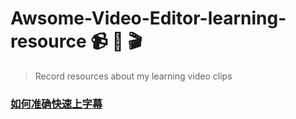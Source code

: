 # Awsome-Video-Editor-learning-resource :video_camera: :movie_camera: :clapper:

> Record resources about my learning video clips

### [如何准确快速上字幕](https://github.com/kingmui/Awsome-Video-Editor-learning-resource/doc/caption.md)
